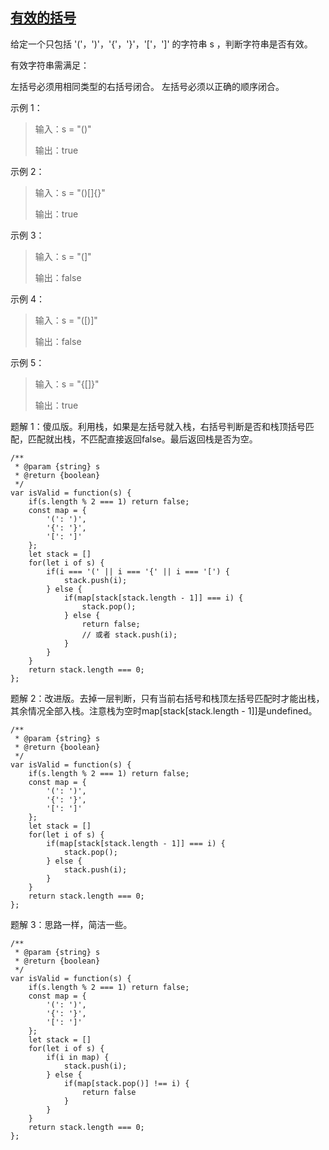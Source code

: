 ## [有效的括号](https://leetcode-cn.com/problems/valid-parentheses/)
给定一个只包括 '('，')'，'{'，'}'，'['，']' 的字符串 s ，判断字符串是否有效。

有效字符串需满足：

左括号必须用相同类型的右括号闭合。
左括号必须以正确的顺序闭合。

示例 1：
> 输入：s = "()"
> 
> 输出：true

示例 2：
> 输入：s = "()[]{}"
> 
> 输出：true

示例 3：
> 输入：s = "(]"
> 
> 输出：false

示例 4：
> 输入：s = "([)]"
> 
> 输出：false
> 
示例 5：
> 输入：s = "{[]}"
> 
> 输出：true

题解 1：傻瓜版。利用栈，如果是左括号就入栈，右括号判断是否和栈顶括号匹配，匹配就出栈，不匹配直接返回false。最后返回栈是否为空。
```
/**
 * @param {string} s
 * @return {boolean}
 */
var isValid = function(s) {
    if(s.length % 2 === 1) return false;
    const map = {
        '(': ')',
        '{': '}',
        '[': ']'
    };
    let stack = []
    for(let i of s) {
        if(i === '(' || i === '{' || i === '[') {
            stack.push(i);
        } else {
            if(map[stack[stack.length - 1]] === i) {
                stack.pop();
            } else {
                return false;
                // 或者 stack.push(i);
            }
        }
    }
    return stack.length === 0;
};
```
题解 2：改进版。去掉一层判断，只有当前右括号和栈顶左括号匹配时才能出栈，其余情况全部入栈。注意栈为空时map[stack[stack.length - 1]]是undefined。
```
/**
 * @param {string} s
 * @return {boolean}
 */
var isValid = function(s) {
    if(s.length % 2 === 1) return false;
    const map = {
        '(': ')',
        '{': '}',
        '[': ']'
    };
    let stack = []
    for(let i of s) {
        if(map[stack[stack.length - 1]] === i) {
            stack.pop();
        } else {
            stack.push(i);
        }
    }
    return stack.length === 0;
};
```
题解 3：思路一样，简洁一些。
```
/**
 * @param {string} s
 * @return {boolean}
 */
var isValid = function(s) {
    if(s.length % 2 === 1) return false;
    const map = {
        '(': ')',
        '{': '}',
        '[': ']'
    };
    let stack = []
    for(let i of s) {
        if(i in map) {
            stack.push(i);
        } else {
            if(map[stack.pop()] !== i) {
                return false
            }
        }
    }
    return stack.length === 0;
};
```
